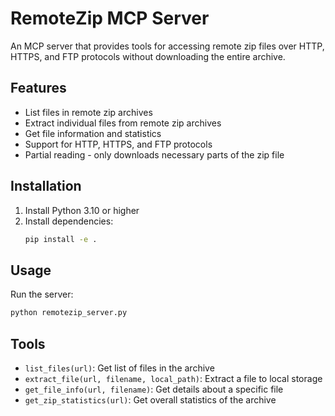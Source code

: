 # RemoteZip MCP Server

An MCP server that provides tools for accessing remote zip files over HTTP, HTTPS, and FTP protocols without downloading the entire archive.

## Features

- List files in remote zip archives
- Extract individual files from remote zip archives
- Get file information and statistics
- Support for HTTP, HTTPS, and FTP protocols
- Partial reading - only downloads necessary parts of the zip file

## Installation

1. Install Python 3.10 or higher
2. Install dependencies:
   ```bash
   pip install -e .
   ```

## Usage

Run the server:
```bash
python remotezip_server.py
```

## Tools

- `list_files(url)`: Get list of files in the archive
- `extract_file(url, filename, local_path)`: Extract a file to local storage
- `get_file_info(url, filename)`: Get details about a specific file
- `get_zip_statistics(url)`: Get overall statistics of the archive
